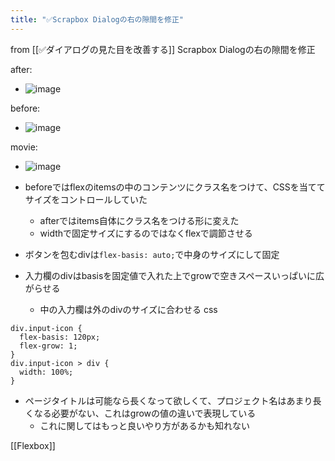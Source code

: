 ```yaml
---
title: "✅Scrapbox Dialogの右の隙間を修正"
---
```


from [[✅ダイアログの見た目を改善する]]
Scrapbox Dialogの右の隙間を修正

after:
- ![image](https://gyazo.com/36c9901f53277a1f2fabebe03d133b52/thumb/1000)

before:
- ![image](https://gyazo.com/c521e80e41d01b51bdb5a7c4def5a3b2/thumb/1000)

movie:
- ![image](https://gyazo.com/24c0120e89e939636c820c8a9b2fd128/thumb/1000)

- beforeではflexのitemsの中のコンテンツにクラス名をつけて、CSSを当ててサイズをコントロールしていた
    - afterではitems自体にクラス名をつける形に変えた
    - widthで固定サイズにするのではなくflexで調節させる
- ボタンを包むdivは`flex-basis: auto;`で中身のサイズにして固定
- 入力欄のdivはbasisを固定値で入れた上でgrowで空きスペースいっぱいに広がらせる
    - 中の入力欄は外のdivのサイズに合わせる
css

```
div.input-icon {
  flex-basis: 120px;
  flex-grow: 1;
}
div.input-icon > div {
  width: 100%;
}
```

- ページタイトルは可能なら長くなって欲しくて、プロジェクト名はあまり長くなる必要がない、これはgrowの値の違いで表現している
    - これに関してはもっと良いやり方があるかも知れない

[[Flexbox]]
